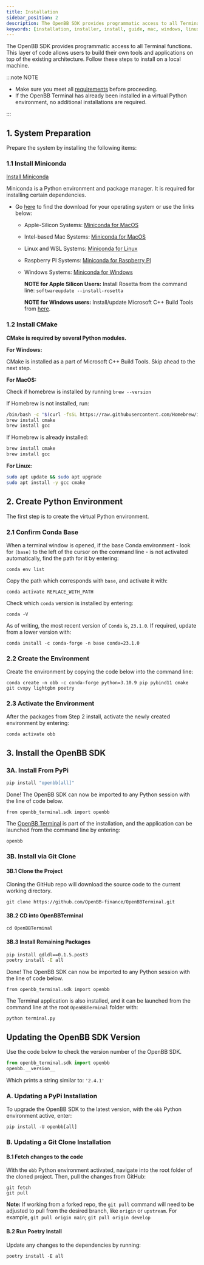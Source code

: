 ```yaml
---
title: Installation
sidebar_position: 2
description: The OpenBB SDK provides programmatic access to all Terminal functions. This layer of code allows users to build their own tools and applications on top of the existing architecture. Follow these steps to install on a local machine.
keywords: [installation, installer, install, guide, mac, windows, linux, python, github, macos, how to, explanation, openbb, sdk, api, pip, pypi,]
---
```

The OpenBB SDK provides programmatic access to all Terminal functions. This layer of code allows users to build their own tools and applications on top of the existing architecture. Follow these steps to install on a local machine.

:::note NOTE

- Make sure you meet all [requirements](requirements.md) before proceeding.
- If the OpenBB Terminal has already been installed in a virtual Python environment, no additional installations are required.

:::

## 1. System Preparation

Prepare the system by installing the following items:

### 1.1 Install Miniconda

[Install Miniconda](https://docs.conda.io/en/latest/miniconda.html)

Miniconda is a Python environment and package manager. It is required for installing certain dependencies.

- Go [here](https://docs.conda.io/en/latest/miniconda.html#latest-miniconda-installer-links) to find the download for your operating system or use the links below:

  - Apple-Silicon Systems: [Miniconda for MacOS](https://repo.anaconda.com/miniconda/Miniconda3-latest-MacOSX-arm64.pkg)
  - Intel-based Mac Systems: [Miniconda for MacOS](https://repo.anaconda.com/miniconda/Miniconda3-latest-MacOSX-x86_64.sh)
  - Linux and WSL Systems: [Miniconda for Linux](https://repo.anaconda.com/miniconda/Miniconda3-latest-Linux-x86_64.sh)
  - Raspberry PI Systems: [Miniconda for Raspberry PI](https://repo.anaconda.com/miniconda/Miniconda3-latest-Linux-aarch64.sh)
  - Windows Systems: [Miniconda for Windows](https://repo.anaconda.com/miniconda/Miniconda3-latest-Windows-x86_64.exe)

    **NOTE for Apple Silicon Users:** Install Rosetta from the command line: `softwareupdate --install-rosetta`

    **NOTE for Windows users:** Install/update Microsoft C++ Build Tools from [here](https://visualstudio.microsoft.com/visual-cpp-build-tools/).

### 1.2 Install CMake

**CMake is required by several Python modules.**

**For Windows:**

CMake is installed as a part of Microsoft C++ Build Tools. Skip ahead to the next step.

**For MacOS:**

Check if homebrew is installed by running `brew --version`

If Homebrew is not installed, run:

```bash
/bin/bash -c "$(curl -fsSL https://raw.githubusercontent.com/Homebrew/install/HEAD/install.sh)"
brew install cmake
brew install gcc
```

If Homebrew is already installed:

```bash
brew install cmake
brew install gcc
```

**For Linux:**

```bash
sudo apt update && sudo apt upgrade
sudo apt install -y gcc cmake
```

## 2. Create Python Environment

The first step is to create the virtual Python environment.

### 2.1 Confirm Conda Base

When a terminal window is opened, if the base Conda environment - look for `(base)` to the left of the cursor on the command line - is not activated automatically, find the path for it by entering:

```console
conda env list
```

Copy the path which corresponds with `base`, and activate it with:

```console
conda activate REPLACE_WITH_PATH
```

Check which `conda` version is installed by entering:

```console
conda -V
```

As of writing, the most recent version of `Conda` is, `23.1.0`. If required, update from a lower version with:

```console
conda install -c conda-forge -n base conda=23.1.0
```

### 2.2 Create the Environment

Create the environment by copying the code below into the command line:

```console
conda create -n obb -c conda-forge python=3.10.9 pip pybind11 cmake git cvxpy lightgbm poetry
```

### 2.3 Activate the Environment

After the packages from Step 2 install, activate the newly created environment by entering:

```console
conda activate obb
```

## 3. Install the OpenBB SDK

### 3A. Install From PyPi

```bash
pip install "openbb[all]"
```

Done! The OpenBB SDK can now be imported to any Python session with the line of code below.

```console
from openbb_terminal.sdk import openbb
```

The [OpenBB Terminal](https://docs.openbb.co/terminal) is part of the installation, and the application can be launched from the command line by entering:

```console
openbb
```

### 3B. Install via Git Clone

#### 3B.1 Clone the Project

Cloning the GitHub repo will download the source code to the current working directory.

```console
git clone https://github.com/OpenBB-finance/OpenBBTerminal.git
```

#### 3B.2 CD into OpenBBTerminal

```console
cd OpenBBTerminal
```

#### 3B.3 Install Remaining Packages

```bash
pip install qdldl==0.1.5.post3
poetry install -E all
```

Done! The OpenBB SDK can now be imported to any Python session with the line of code below.

```console
from openbb_terminal.sdk import openbb
```

The Terminal application is also installed, and it can be launched from the command line at the root `OpenBBTerminal` folder with:

```console
python terminal.py
```

## Updating the OpenBB SDK Version

Use the code below to check the version number of the OpenBB SDK.

```python
from openbb_terminal.sdk import openbb
openbb.__version__
```

Which prints a string similar to: `'2.4.1'`

### A. Updating a PyPi Installation

To upgrade the OpenBB SDK to the latest version, with the `obb` Python environment active, enter:

```console
pip install -U openbb[all]
```

### B. Updating a Git Clone Installation

#### B.1 Fetch changes to the code

With the `obb` Python environment activated, navigate into the root folder of the cloned project. Then, pull the changes from GitHub:

```console
git fetch
git pull
```

**Note:** If working from a forked repo, the `git pull` command will need to be adjusted to pull from the desired branch, like `origin` or `upstream`. For example, `git pull origin main`; `git pull origin develop`

#### B.2 Run Poetry Install

Update any changes to the dependencies by running:

```console
poetry install -E all
```
